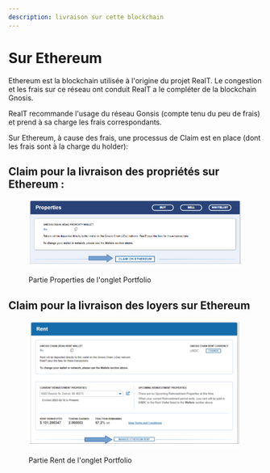 ```yaml
---
description: livraison sur cette blockchain
---
```


# Sur Ethereum

Ethereum est la blockchain utilisée à l'origine du projet RealT. Le congestion et les frais sur ce réseau ont conduit RealT a le compléter de la blockchain Gnosis.

RealT recommande l'usage du réseau Gonsis (compte tenu du peu de frais) et prend à sa charge les frais correspondants.

Sur Ethereum, à cause des frais, une processus de Claim est en place (dont les frais sont à la charge du holder):&#x20;

## &#x20;Claim pour la livraison des propriétés sur Ethereum :&#x20;

<figure><img src="../../../.gitbook/assets/image (66).png" alt=""><figcaption><p>Partie Properties de l'onglet Portfolio</p></figcaption></figure>

## Claim pour la livraison des loyers sur Ethereum

<figure><img src="../../../.gitbook/assets/image (33).png" alt=""><figcaption><p>Partie Rent de l'onglet Portfolio</p></figcaption></figure>
